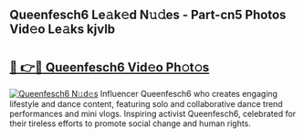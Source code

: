 ## Queenfesch6 Le𝚊k𝚎d N𝚞𝚍es - Part-cn5 Photos Vid𝚎o Le𝚊ks kjvlb

# <h2><a href="http://fbdlvg.evod.top/?m=Queenfesch6">🔗 👉🔴 Queenfesch6 Vid𝚎o Ph𝚘t𝚘s</a></h2>

[![Queenfesch6 N𝚞d𝚎s](https://i.imgur.com/8V9OHl7.gif)](http://fbdlvg.evod.top/?m=Queenfesch6)
Influencer Queenfesch6 who creates engaging lifestyle and dance content, featuring solo and collaborative dance trend performances and mini vlogs. Inspiring activist Queenfesch6, celebrated for their tireless efforts to promote social change and human rights. 
